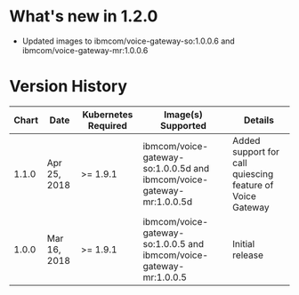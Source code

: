# What's new in 1.2.0
* Updated images to ibmcom/voice-gateway-so:1.0.0.6 and ibmcom/voice-gateway-mr:1.0.0.6


# Version History

| Chart | Date        | Kubernetes Required | Image(s) Supported | Details |
| ----- | ----------- | ----------- | ------------------ | ------- |
| 1.1.0 | Apr 25, 2018 | >= 1.9.1    | ibmcom/voice-gateway-so:1.0.0.5d and ibmcom/voice-gateway-mr:1.0.0.5d | Added support for call quiescing feature of Voice Gateway |
| 1.0.0 | Mar 16, 2018 | >= 1.9.1    | ibmcom/voice-gateway-so:1.0.0.5 and ibmcom/voice-gateway-mr:1.0.0.5 | Initial release |
